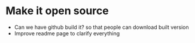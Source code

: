 # Make it open source

- Can we have github build it? so that people can download built version
- Improve readme page to clarify everything
